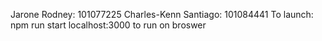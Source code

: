 Jarone Rodney: 101077225
Charles-Kenn Santiago: 101084441
To launch: npm run start
localhost:3000 to run on broswer
